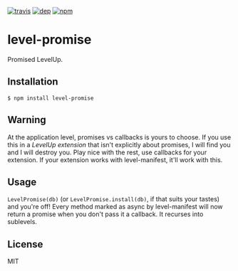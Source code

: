 [![travis][travis-image]][travis-url]
[![dep][dep-image]][dep-url]
[![npm][npm-image]][npm-url]

[travis-image]: https://img.shields.io/travis/nathan7/level-promise.svg?style=flat
[travis-url]: https://travis-ci.org/nathan7/level-promise
[dep-image]: https://img.shields.io/gemnasium/nathan7/level-promise.svg?style=flat
[dep-url]: https://gemnasium.com/nathan7/level-promise
[npm-image]: https://img.shields.io/npm/v/level-promise.svg?style=flat
[npm-url]: https://npmjs.org/package/level-promise

# level-promise

  Promised LevelUp.

## Installation

    $ npm install level-promise

## Warning

  At the application level, promises vs callbacks is yours to choose.
  If you use this in a *LevelUp extension* that isn't explicitly about promises, I will find you and I will destroy you.
  Play nice with the rest, use callbacks for your extension.
  If your extension works with level-manifest, it'll work with this.

## Usage

  `LevelPromise(db)` (or `LevelPromise.install(db)`, if that suits your tastes) and you're off!
  Every method marked as async by level-manifest will now return a promise when you don't pass it a callback.
  It recurses into sublevels.

## License

  MIT
